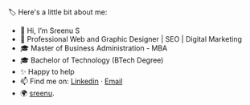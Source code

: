  🏷️ Here's a little bit about me:
- 👋 Hi, I’m Sreenu S
- 🚀 Professional Web and Graphic Designer | SEO | Digital Marketing 
- 🎓 Master of Business Administration - MBA
- 🎓 Bachelor of Technology (BTech Degree)
- ✨ Happy to help
- 📫 Find me on: <a href="https://www.linkedin.com/in/sreenus/">Linkedin</a> · <a href="mailto:infosreenus@gmail.com">Email</a>
- 🌍 <a href="https://sreenus.in/">sreenu</a>.

<!---
infosreenus/infosreenus is a ✨ special ✨ repository because its `README.md` (this file) appears on your GitHub profile.
You can click the Preview link to take a look at your changes.
--->
